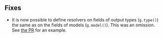 ## Fixes

- It is now possible to define resolvers on fields of output types (`g.type()`)
  the same as on the fields of models (`g.model()`). This was an omission. See
  [the PR](https://github.com/grafbase/grafbase/pull/785) for an example.
